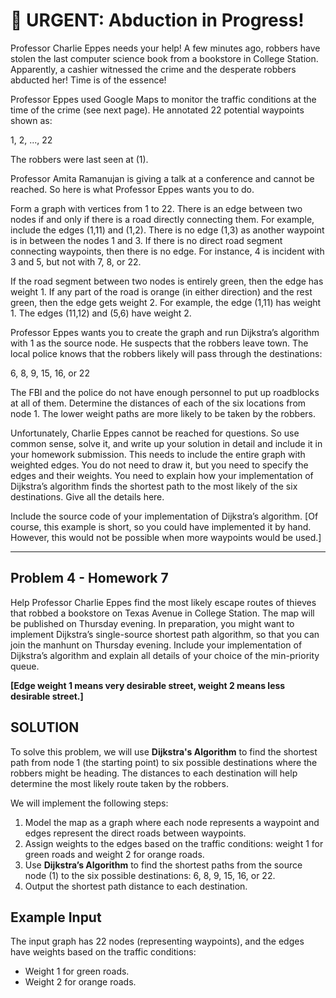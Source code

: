 # 🚨 URGENT: Abduction in Progress!

Professor Charlie Eppes needs your help! A few minutes ago, robbers have stolen the last computer science book from a bookstore in College Station. Apparently, a cashier witnessed the crime and the desperate robbers abducted her! Time is of the essence!

Professor Eppes used Google Maps to monitor the traffic conditions at the time of the crime (see next page). He annotated 22 potential waypoints shown as:

1, 2, ..., 22

The robbers were last seen at (1).

Professor Amita Ramanujan is giving a talk at a conference and cannot be reached. So here is what Professor Eppes wants you to do.

Form a graph with vertices from 1 to 22. There is an edge between two nodes if and only if there is a road directly connecting them. For example, include the edges (1,11) and (1,2). There is no edge (1,3) as another waypoint is in between the nodes 1 and 3. If there is no direct road segment connecting waypoints, then there is no edge. For instance, 4 is incident with 3 and 5, but not with 7, 8, or 22.

If the road segment between two nodes is entirely green, then the edge has weight 1. If any part of the road is orange (in either direction) and the rest green, then the edge gets weight 2. For example, the edge (1,11) has weight 1. The edges (11,12) and (5,6) have weight 2.

Professor Eppes wants you to create the graph and run Dijkstra’s algorithm with 1 as the source node. He suspects that the robbers leave town. The local police knows that the robbers likely will pass through the destinations:

6, 8, 9, 15, 16, or 22

The FBI and the police do not have enough personnel to put up roadblocks at all of them. Determine the distances of each of the six locations from node 1. The lower weight paths are more likely to be taken by the robbers.

Unfortunately, Charlie Eppes cannot be reached for questions. So use common sense, solve it, and write up your solution in detail and include it in your homework submission. This needs to include the entire graph with weighted edges. You do not need to draw it, but you need to specify the edges and their weights. You need to explain how your implementation of Dijkstra’s algorithm finds the shortest path to the most likely of the six destinations. Give all the details here.

Include the source code of your implementation of Dijkstra’s algorithm. [Of course, this example is short, so you could have implemented it by hand. However, this would not be possible when more waypoints would be used.]

---

## Problem 4 - Homework 7

Help Professor Charlie Eppes find the most likely escape routes of thieves that robbed a bookstore on Texas Avenue in College Station. The map will be published on Thursday evening. In preparation, you might want to implement Dijkstra’s single-source shortest path algorithm, so that you can join the manhunt on Thursday evening. Include your implementation of Dijkstra’s algorithm and explain all details of your choice of the min-priority queue.

**[Edge weight 1 means very desirable street, weight 2 means less desirable street.]**


## SOLUTION 

To solve this problem, we will use **Dijkstra's Algorithm** to find the shortest path from node 1 (the starting point) to six possible destinations where the robbers might be heading. The distances to each destination will help determine the most likely route taken by the robbers.

We will implement the following steps:
1. Model the map as a graph where each node represents a waypoint and edges represent the direct roads between waypoints.
2. Assign weights to the edges based on the traffic conditions: weight 1 for green roads and weight 2 for orange roads.
3. Use **Dijkstra’s Algorithm** to find the shortest paths from the source node (1) to the six possible destinations: 6, 8, 9, 15, 16, or 22.
4. Output the shortest path distance to each destination.

## Example Input
The input graph has 22 nodes (representing waypoints), and the edges have weights based on the traffic conditions:
- Weight 1 for green roads.
- Weight 2 for orange roads.

